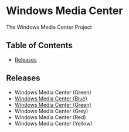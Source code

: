 # Windows Media Center
The Windows Media Center Project 

## Table of Contents

* [Releases](#releases)

## Releases
* Windows Media Center (Green)
* [Windows Media Center (Blue)](https://github.com/Sipylus/Windows-Media-Center/releases/tag/blue)
* [Windows Media Center (Green)](https://github.com/Sipylus/Windows-Media-Center/releases/tag/green)
* Windows Media Center (Grey)
* Windows Media Center (Red)
* Windows Media Center (Yellow)
